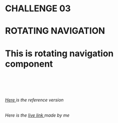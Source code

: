 # CHALLENGE 03  
# ROTATING NAVIGATION
<h1> This is rotating navigation component<h1><br>
<h6><a href="https://50projects50days.com/projects/rotating-navigation-animation/">Here </a>is the reference version </h6>
<h6> Here is the <a href="https://majestic-empanada-531b4d.netlify.app/">live link </a> made by me <h6>
